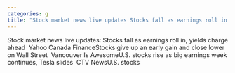 ```yaml
---
categories: g
title: "Stock market news live updates Stocks fall as earnings roll in yields charge ahead  Yahoo Canada Finance"
---
```

Stock market news live updates: Stocks fall as earnings roll in, yields charge ahead&nbsp;&nbsp;Yahoo Canada FinanceStocks give up an early gain and close lower on Wall Street&nbsp;&nbsp;Vancouver Is AwesomeU.S. stocks rise as big earnings week continues, Tesla slides&nbsp;&nbsp;CTV NewsU.S. stocks 